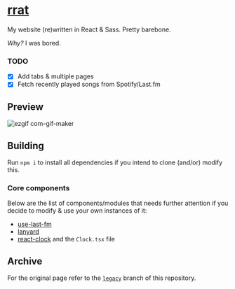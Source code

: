 # [rrat](https://kyrie25.me)

My website (re)written in React & Sass. Pretty barebone.

_Why?_ I was bored.

### TODO

- [x] Add tabs & multiple pages
- [x] Fetch recently played songs from Spotify/Last.fm

## Preview

![ezgif com-gif-maker](https://user-images.githubusercontent.com/77577746/170812530-1cae68cf-cd1c-465e-b78c-f4347a5c8cb4.gif)

## Building

Run `npm i` to install all dependencies if you intend to clone (and/or) modify this.

### Core components

Below are the list of components/modules that needs further attention if you decide to modify & use your own instances of it:

- [use-last-fm](https://github.com/alii/use-last-fm)
- [lanyard](https://github.com/Phineas/lanyard)
- [react-clock](https://github.com/wojtekmaj/react-clock) and the `Clock.tsx` file

## Archive

For the original page refer to the [`legacy`](https://github.com/kyrie25/portfolio/tree/legacy) branch of this repository.
